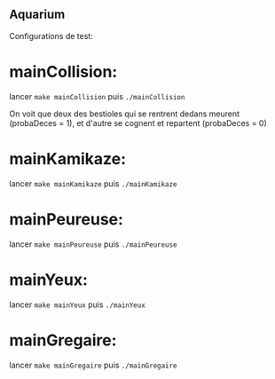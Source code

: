 ## Aquarium

Configurations de test:
# mainCollision:
lancer `make mainCollision` puis `./mainCollision`

On voit que deux des bestioles qui se rentrent dedans meurent (probaDeces = 1), et d'autre se cognent et repartent (probaDeces = 0)

# mainKamikaze:
lancer `make mainKamikaze` puis `./mainKamikaze`

# mainPeureuse:
lancer `make mainPeureuse` puis `./mainPeureuse`

# mainYeux:
lancer `make mainYeux` puis `./mainYeux`

# mainGregaire:
lancer `make mainGregaire` puis `./mainGregaire`
